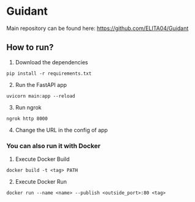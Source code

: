 # Guidant 

Main repository can be found here: https://github.com/ELITA04/Guidant


## How to run?

1. Download the dependencies
```
pip install -r requirements.txt
```

2. Run the FastAPI app
```
uvicorn main:app --reload
```

3. Run ngrok
```
ngrok http 8000
```

4. Change the URL in the config of app

### You can also run it with Docker

1. Execute Docker Build
```
docker build -t <tag> PATH
```

2. Execute Docker Run
```
docker run --name <name> --publish <outside_port>:80 <tag>
```
